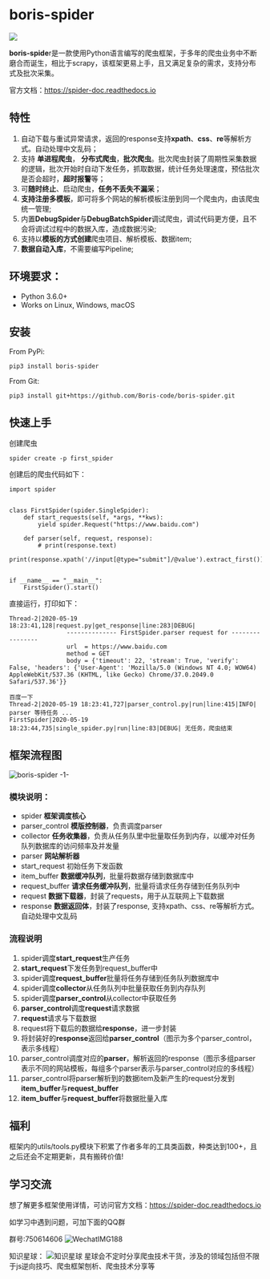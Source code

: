 # boris-spider

![](https://img.shields.io/badge/python-3.6-brightgreen)

**boris-spide**r是一款使用Python语言编写的爬虫框架，于多年的爬虫业务中不断磨合而诞生，相比于scrapy，该框架更易上手，且又满足复杂的需求，支持分布式及批次采集。

官方文档：https://spider-doc.readthedocs.io

## 特性

1. 自动下载与重试异常请求，返回的response支持**xpath**、**css**、**re**等解析方式。自动处理中文乱码；
2. 支持 **单进程爬虫**， **分布式爬虫**，**批次爬虫**。批次爬虫封装了周期性采集数据的逻辑，批次开始时自动下发任务，抓取数据，统计任务处理速度，预估批次是否会超时，**超时报警**等；
3. 可**随时终止**、启动爬虫，**任务不丢失不漏采**；
4. **支持注册多模板**，即可将多个网站的解析模板注册到同一个爬虫内，由该爬虫统一管理;
5. 内置**DebugSpider**与**DebugBatchSpider**调试爬虫，调试代码更方便，且不会将调试过程中的数据入库，造成数据污染;
6. 支持以**模板的方式创建**爬虫项目、解析模板、数据item;
7. **数据自动入库**，不需要编写Pipeline;

## 环境要求：

- Python 3.6.0+
- Works on Linux, Windows, macOS

## 安装

From PyPi:

    pip3 install boris-spider

From Git:

    pip3 install git+https://github.com/Boris-code/boris-spider.git

## 快速上手

创建爬虫

    spider create -p first_spider    

创建后的爬虫代码如下：


    import spider


    class FirstSpider(spider.SingleSpider):
        def start_requests(self, *args, **kws):
            yield spider.Request("https://www.baidu.com")
    
        def parser(self, request, response):
            # print(response.text)
            print(response.xpath('//input[@type="submit"]/@value').extract_first())
    
    
    if __name__ == "__main__":
        FirstSpider().start()
        
直接运行，打印如下：

    Thread-2|2020-05-19 18:23:41,128|request.py|get_response|line:283|DEBUG| 
                    -------------- FirstSpider.parser request for ----------------
                    url  = https://www.baidu.com
                    method = GET
                    body = {'timeout': 22, 'stream': True, 'verify': False, 'headers': {'User-Agent': 'Mozilla/5.0 (Windows NT 4.0; WOW64) AppleWebKit/537.36 (KHTML, like Gecko) Chrome/37.0.2049.0 Safari/537.36'}}
                    
    百度一下
    Thread-2|2020-05-19 18:23:41,727|parser_control.py|run|line:415|INFO| parser 等待任务 ...
    FirstSpider|2020-05-19 18:23:44,735|single_spider.py|run|line:83|DEBUG| 无任务，爬虫结束
    

## 框架流程图

![boris-spider -1-](media/boris-spider%20-1-.png)

### 模块说明：

* spider **框架调度核心**
* parser_control **模版控制器**，负责调度parser
* collector **任务收集器**，负责从任务队里中批量取任务到内存，以缓冲对任务队列数据库的访问频率及并发量
* parser **网站解析器**
* start_request 初始任务下发函数
* item_buffer **数据缓冲队列**，批量将数据存储到数据库中
* request_buffer **请求任务缓冲队列**，批量将请求任务存储到任务队列中
* request **数据下载器**，封装了requests，用于从互联网上下载数据
* response **数据返回体**，封装了response, 支持xpath、css、re等解析方式。自动处理中文乱码

### 流程说明

1. spider调度**start_request**生产任务
2. **start_request**下发任务到request_buffer中
3. spider调度**request_buffer**批量将任务存储到任务队列数据库中
4. spider调度**collector**从任务队列中批量获取任务到内存队列
5. spider调度**parser_control**从collector中获取任务
6. **parser_control**调度**request**请求数据
7. **request**请求与下载数据
8. request将下载后的数据给**response**，进一步封装
9. 将封装好的**response**返回给**parser_control**（图示为多个parser_control，表示多线程）
10. parser_control调度对应的**parser**，解析返回的response（图示多组parser表示不同的网站模板，每组多个parser表示与parser_control对应的多线程）
11. parser_control将parser解析到的数据item及新产生的request分发到**item_buffer**与**request_buffer**
12. **item_buffer**与**request_buffer**将数据批量入库

## 福利

框架内的utils/tools.py模块下积累了作者多年的工具类函数，种类达到100+，且之后还会不定期更新，具有搬砖价值! 
    
## 学习交流

想了解更多框架使用详情，可访问官方文档：https://spider-doc.readthedocs.io

如学习中遇到问题，可加下面的QQ群

群号:750614606
![WechatIMG188](http://markdown-media.oss-cn-beijing.aliyuncs.com/2020/04/08/wechatimg188.jpeg)

知识星球：
![知识星球](http://markdown-media.oss-cn-beijing.aliyuncs.com/2020/02/16/zhi-shi-xing-qiu.jpeg)
星球会不定时分享爬虫技术干货，涉及的领域包括但不限于js逆向技巧、爬虫框架刨析、爬虫技术分享等